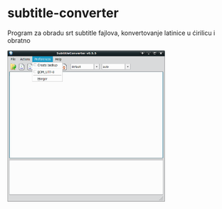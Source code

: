 # subtitle-converter

Program za obradu srt subtitle fajlova, konvertovanje latinice u ćirilicu i obratno

<img src="resources/screen1.png" width="354" height="339">

